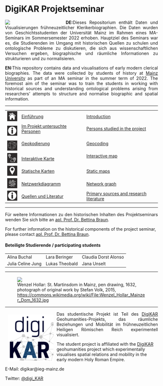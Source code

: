 # DigiKAR Projektseminar

<img src="https://upload.wikimedia.org/wikipedia/commons/8/8a/Johannes_Gutenberg-Universit%C3%A4t_Mainz_logo.svg" width="200px" padding="10px" align="left"/><p align="justify"><strong>DE:</strong>Dieses Repositorium enthält Daten und Visualisierungen frühneuzeitlicher Klerikerbiographien. Die Daten wurden von Geschichtsstudenten der Universität Mainz im Rahmen eines MA-Seminars im Sommersemester 2022 erhoben. Hauptziel des Seminars war es, die Studierenden im Umgang mit historischen Quellen zu schulen und ontologische Probleme zu diskutieren, die sich aus wissenschaftlichen Versuchen ergeben, biographische und räumliche Informationen zu strukturieren und zu normalisieren.</p>
 
<p align="justify"><strong>EN:</strong>This repository contains data and visualisations of early modern clerical biographies. The data were collected by students of history at <a href="https://www.uni-mainz.de/eng/">Mainz University</a> as part of an MA seminar in the summer term of 2022. The foremost aim of the seminar was to train the students in working with historical sources and understanding ontological problems arising from researchers' attempts to structure and normalise biographic and spatial information.</p>

<hr>

<table width="100%">
  <tr>
    <td><img src="./assets/home.png" alt="drawing" width="40" style="padding=10px"/></td>
    <td><a href="https://ieg-dhr.github.io/DigiKAR_Projektseminar/introduction_DE.html">Einführung</a></td>
    <td><a href="https://ieg-dhr.github.io/DigiKAR_Projektseminar/introduction_EN.html">Introduction</a></td>
  </tr>
  <tr>
    <td><img src="./assets/information.png" alt="drawing" width="40" style="padding=10px"/></td>
    <td><a href="https://ieg-dhr.github.io/DigiKAR_Projektseminar/information_DE.html">Im Projekt untersuchte Personen</a><br><br></td>
    <td><a href="https://ieg-dhr.github.io/DigiKAR_Projektseminar/information_EN.html">Persons studied in the project</a><br><br></td>
  </tr>
   <tr>
    <td><img src="./assets/geocoding.png" alt="drawing" width="40" style="padding=10px"/></td>
    <td><a href="https://ieg-dhr.github.io/DigiKAR_Projektseminar/geocoding_DE.html">Geokodierung</a><br><br></td>
    <td><a href="https://ieg-dhr.github.io/DigiKAR_Projektseminar/geocoding_EN.html">Geocoding</a><br><br></td>
  </tr>
  <tr>
    <td><img src="./assets/map1.png" alt="drawing" width="40" style="padding=10px"/></td>
    <td><a href="https://ieg-dhr.github.io/DigiKAR_Projektseminar/interactive-map_DE.html">Interaktive Karte</a></td>
    <td><a href="https://ieg-dhr.github.io/DigiKAR_Projektseminar/interactive-map_EN.html">Interactive map</a><br><br></td>
  </tr>
  <tr>
    <td><img src="./assets/map2.png" alt="drawing" width="40" style="padding=10px"/></td>
    <td><a href="https://ieg-dhr.github.io/DigiKAR_Projektseminar/static-maps_DE.html">Statische Karten</a></td>
    <td><a href="https://ieg-dhr.github.io/DigiKAR_Projektseminar/static-maps_EN.html">Static maps</a></td>
  </tr>
   <tr>
    <td><img src="./assets/network.png" alt="drawing" width="40" style="padding=10px"/></td>
    <td><a href="https://ieg-dhr.github.io/DigiKAR_Projektseminar/network-graph_DE.html">Netzwerkdiagramm</a></td>
    <td><a href="https://ieg-dhr.github.io/DigiKAR_Projektseminar/network-graph_EN.html">Network graph</a></td>
  </tr>
   <tr>
    <td><img src="./assets/information.png" alt="drawing" width="40" style="padding=10px"/></td>
    <td><a href="https://ieg-dhr.github.io/DigiKAR_Projektseminar/sources_DE.html">Quellen und Literatur</a></td>
    <td><a href="https://ieg-dhr.github.io/DigiKAR_Projektseminar/sources_EN.html">Primary sources and research literature</a></td>
  </tr>
</table> 

<hr>

<p align="justify">Für weitere Informationen zu den historischen Inhalten des Projektseminars wenden Sie sich bitte an <a href="https://neueregeschichte.uni-mainz.de/mitarbeiter/apl-prof-dr-bettina-braun/">apl. Prof. Dr. Bettina Braun</a>.</p><p>For further information on the historical components of the project seminar, please contact <a href="https://neueregeschichte.uni-mainz.de/mitarbeiter/apl-prof-dr-bettina-braun/">apl. Prof. Dr. Bettina Braun</a>.</p>

<h4>Beteiligte Studierende / participating students</h4>

 <table border="0" style="width:90%" align="center" style="padding: 30px">
  <tr style="width:200px">
    <td>Alina Buchal</td>
    <td>Lara Beringer</td>
    <td>Claudia Dorst Alonso</td>
  </tr>
  <tr style="width:200px">
    <td>Julia Celine Jung</td>
    <td>Lukas Theobald</td>
    <td>Jana Unselt</td>
  </tr>
</table> 

<hr>
<figure>
<img src="https://upload.wikimedia.org/wikipedia/commons/a/af/Wenzel_Hollar_Mainzer_Dom_1632.jpg" width="650px" padding="10px" align="center"/> 
<figcaption>Wenzel Hollar: St. Martinsdom in Mainz, pen drawing, 1632, photograph of original work by Stefan Volk, 2015, <a href="https://commons.wikimedia.org/wiki/File:Wenzel_Hollar_Mainzer_Dom_1632.jpg">https://commons.wikimedia.org/wiki/File:Wenzel_Hollar_Mainzer_Dom_1632.jpg</a></figcaption>
</figure> 
<hr>

<img src="./Logos_DigiKAR/DigiKAR_logo-small.png" width="150px" style="padding: 10px" align="left"/> 
<p align="justify" padding="10px">Das studentische Projekt ist Teil des <a href="https://digikar.eu/">DigiKAR</a> Geohumanities-Projekts, das räumliche Beziehungen und Mobilität im frühneuzeitlichen Heiligen Römischen Reich experimentell visualisiert.</p><p>The student project is affiliated with the <a href="https://digikar.eu/">DigiKAR</a> geohumanities project which experimentally visualises spatial relations and mobility in the early modern Holy Roman Empire.</p>

<p align="left">E-Mail: digikar@ieg-mainz.de</p>
<p align="left">Twitter: <a href="https://mobile.twitter.com/digi_kar">@digi_KAR</a></p>
